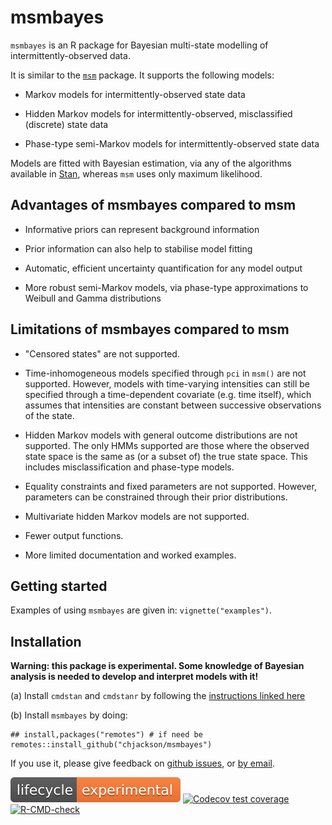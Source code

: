 # msmbayes

`msmbayes` is an R package for Bayesian multi-state modelling of intermittently-observed data.

It is similar to the [`msm`](https://chjackson.github.io/msm) package.  It supports the following models:

* Markov models for intermittently-observed state data

* Hidden Markov models for intermittently-observed, misclassified (discrete) state data

* Phase-type semi-Markov models for intermittently-observed state data

Models are fitted with Bayesian estimation, via any of the algorithms available in [Stan](http://mc-stan.org), whereas `msm` uses only maximum likelihood.


## Advantages of msmbayes compared to msm

* Informative priors can represent background information

* Prior information can also help to stabilise model fitting

* Automatic, efficient uncertainty quantification for any model output

* More robust semi-Markov models, via phase-type approximations to Weibull and Gamma distributions


## Limitations of msmbayes compared to msm 

* "Censored states" are not supported.

* Time-inhomogeneous models specified through `pci` in `msm()` are not supported.  However, models with time-varying intensities can still be specified through a time-dependent covariate (e.g. time itself), which assumes that intensities are constant between successive observations of the state. 

* Hidden Markov models with general outcome distributions are not supported.  The only HMMs supported are those where the observed state space is the same as (or a subset of) the true state space.  This includes misclassification and phase-type models.

* Equality constraints and fixed parameters are not supported.  However, parameters can be constrained through their prior distributions.

* Multivariate hidden Markov models are not supported.

* Fewer output functions.

* More limited documentation and worked examples.


## Getting started

Examples of using `msmbayes` are given in: `vignette("examples")`.


## Installation 

**Warning: this package is experimental. Some knowledge of Bayesian analysis is needed to develop and interpret models with it!**

(a) Install `cmdstan` and `cmdstanr` by following the [instructions linked here](https://mc-stan.org/cmdstanr/articles/cmdstanr.html)

(b) Install `msmbayes` by doing:
```
## install,packages("remotes") # if need be
remotes::install_github("chjackson/msmbayes")
```

If you use it, please give feedback on [github issues](https://github.com/chjackson/msmbayes/issues), or [by email](mailto:chris.jackson@mrc-bsu.cam.ac.uk).


<!-- badges: start -->
[![lifecycle](man/figures/lifecycle-experimental.svg)](https://lifecycle.r-lib.org/articles/stages.html#experimental)
[![Codecov test coverage](https://codecov.io/gh/chjackson/msmbayes/branch/master/graph/badge.svg)](https://app.codecov.io/gh/chjackson/msmbayes?branch=master)
[![R-CMD-check](https://github.com/chjackson/msmbayes/actions/workflows/R-CMD-check.yaml/badge.svg)](https://github.com/chjackson/msmbayes/actions/workflows/R-CMD-check.yaml)
<!-- badges: end -->

